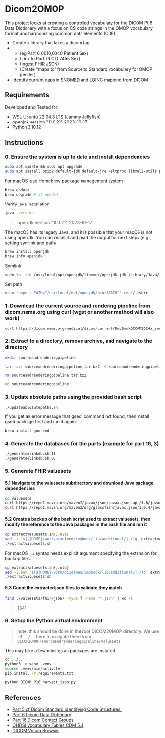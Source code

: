 # Dicom2OMOP

This project looks at creating a controlled vocabulary for the DICOM Pt 6 Data Dictionary with a focus on CS code strings in the OMOP vocabulary format and harmonizing common data elements (CDE).

- Create a library that takes a dicom tag
- - (eg Part 6 0010,0040 Patient Sex)
  - (Link to Part 16 CID 7455 Sex)
  - (Ingest FHIR JSON)
  - (Create "maps to" from Source to Standard vocabulary for OMOP gender)
- Identify current gaps in SNOMED and LOINC mapping from DICOM

## Requirements

Developed and Tested for:
- WSL Ubuntu 22.04.3 LTS (Jammy Jellyfish)
- openjdk version "11.0.21" 2023-10-17
- Python 3.10.12

## Instructions

### 0. Ensure the system is up to date and install dependencies

```bash
sudo apt update && sudo apt upgrade
sudo apt install bzip2 default-jdk default-jre xsltproc libxml2-utils python3-pip python3.10-venv
```
For macOS, use Homebrew package management system
```bash
brew update
brew upgrade # if needed
```

Verify java installation

```bash
java -version
```
> openjdk version "11.0.21" 2023-10-17

The macOS has its legacy Java, and it is possible that your macOS is not using openjdk. You can install it and read the output for next steps (e.g., setting symlink and path)
```bash
brew install openjdk
brew info openjdk
```
Symlink
```bash
sudo ln -sfn /usr/local/opt/openjdk/libexec/openjdk.jdk /Library/Java/JavaVirtualMachines/openjdk.jdk
```
Set path
```bash
echo 'export PATH="/usr/local/opt/openjdk/bin:$PATH"' >> ~/.zshrc
```

### 1. Download the current source and rendering pipeline from dicom.nema.org using curl (wget or another method will also work)

```bash
curl https://dicom.nema.org/medical/dicom/current/DocBookDICOM2024a_sourceandrenderingpipeline_20240120075929.tar.bz2 --output sourceandrenderingpipeline.tar.bz2
```

### 2. Extract to a directory, remove archive, and navigate to the directory

```bash
mkdir sourceandrenderingpipeline 

tar -xvf sourceandrenderingpipeline.tar.bz2 -C sourceandrenderingpipeline

rm sourceandrenderingpipeline.tar.bz2

cd sourceandrenderingpipeline
```

### 3. Update absolute paths using the provided bash script

```bash
./updateabsolutepaths.sh
```

If you get an error message that gsed: command not found, then install gsed package first and run it again.
```bash
brew install gnu-sed
```

### 4. Generate the databases for the parts (example for part 16, 3)

```bash
./generateolinkdb.sh 16
./generateolinkdb.sh 03
```
### 5. Generate FHIR valuesets

#### 5.1 Navigate to the valuesets subdirectory and download Java package dependencies

```bash
cd valuesets
curl https://repo1.maven.org/maven2/javax/json/javax.json-api/1.0/javax.json-api-1.0.jar --output javax.json-api-1.0.jar
curl https://repo1.maven.org/maven2/org/glassfish/javax.json/1.0.4/javax.json-1.0.4.jar --output javax.json-1.0.4.jar
```

#### 5.2 Create a backup of the bash script used to extract valuesets, then modify the reference to the Java packages in the bash file and run it

```bash
cp extractvaluesets.sh{,.old}
sed -i 's|${HOME}/work/pixelmed/imgbook/lib/additional/|./|g' extractvaluesets.sh
./extractvaluesets.sh
```

For macOS, `-i` syntax needs explicit argument specifying the extension for backup files.
```bash
cp extractvaluesets.sh{,.old}
sed -i.bak 's|${HOME}/work/pixelmed/imgbook/lib/additional/|./|g' extractvaluesets.sh
./extractvaluesets.sh
```

#### 5.3 Count the extracted json files to validate they match

```bash
find ./valuesets/fhir/json/ -type f -name "*.json" | wc -l
```
>1341



### 6. Setup the Python virtual environment

> note: this should be done in the root DICOM2OMOP directory. We use `cd ../..` here to navigate there from `DICOM2OMOP/sourceandrenderingpipeline/valuesets`

This may take a few minutes as packages are installed.

```bash
cd ../..
python3 -m venv .venv
source .venv/bin/activate
pip install -r requirements.txt
```

```bash
python DICOM_P16_harvest_json.py
```


## References

- [Part 5 of Dicom Standard identifying Code Structures.](https://dicom.nema.org/medical/dicom/current/output/html/part05.html)
- [Part 6 Dicom Data Dictionary](https://dicom.nema.org/medical/dicom/current/output/html/part06.html)
- [Part 16 Dicom Context Groups](https://dicom.nema.org/medical/dicom/current/output/html/part16.html#sect_CID_2)
- [OHDSI Vocabulary Tables CDM 5.4](https://ohdsi.github.io/CommonDataModel/cdm54.html#Vocabulary_Tables)
- [DICOM Vocab Browser](https://dicom.innolitics.com/ciods)